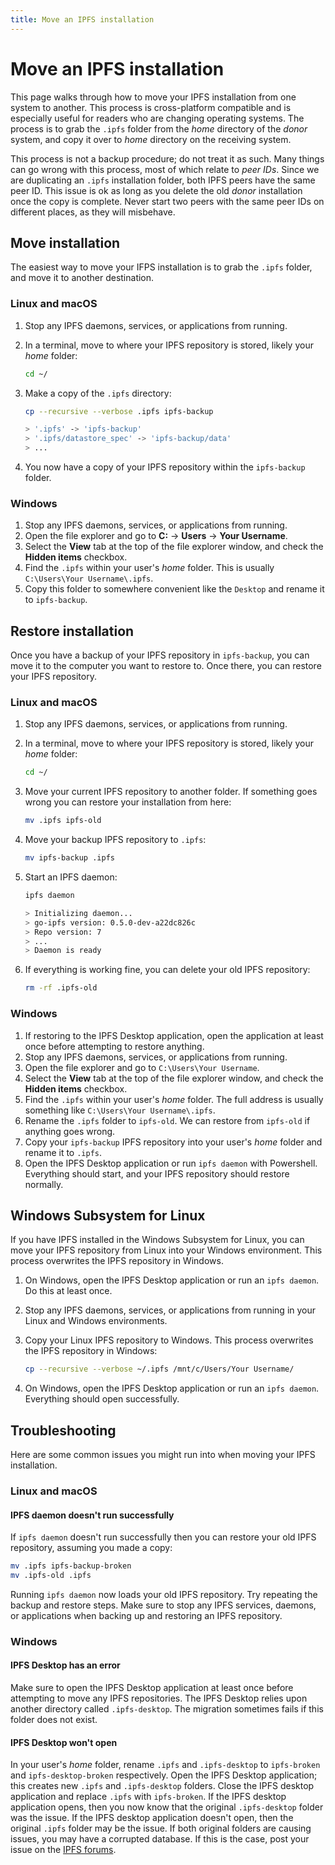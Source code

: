 ```yaml
---
title: Move an IPFS installation
---
```


# Move an IPFS installation

This page walks through how to move your IPFS installation from one system to another. This process is cross-platform compatible and is especially useful for readers who are changing operating systems. The process is to grab the `.ipfs` folder from the _home_ directory of the _donor_ system, and copy it over to _home_ directory on the receiving system.

This process is not a backup procedure; do not treat it as such. Many things can go wrong with this process, most of which relate to _peer IDs_. Since we are duplicating an `.ipfs` installation folder, both IPFS peers have the same peer ID. This issue is ok as long as you delete the old _donor_ installation once the copy is complete. Never start two peers with the same peer IDs on different places, as they will misbehave.

## Move installation

The easiest way to move your IFPS installation is to grab the `.ipfs` folder, and move it to another destination.

### Linux and macOS

1. Stop any IPFS daemons, services, or applications from running.
1. In a terminal, move to where your IPFS repository is stored, likely your _home_ folder:

    ```bash
    cd ~/
    ```

1. Make a copy of the `.ipfs` directory:

    ```bash
    cp --recursive --verbose .ipfs ipfs-backup

    > '.ipfs' -> 'ipfs-backup'
    > '.ipfs/datastore_spec' -> 'ipfs-backup/data'
    > ...
    ```

1. You now have a copy of your IPFS repository within the `ipfs-backup` folder.

### Windows

1. Stop any IPFS daemons, services, or applications from running.
1. Open the file explorer and go to **C:** → **Users** → **Your Username**.
1. Select the **View** tab at the top of the file explorer window, and check the **Hidden items** checkbox.
1. Find the `.ipfs` within your user's _home_ folder. This is usually `C:\Users\Your Username\.ipfs`.
1. Copy this folder to somewhere convenient like the `Desktop` and rename it to `ipfs-backup`.

## Restore installation

Once you have a backup of your IPFS repository in `ipfs-backup`, you can move it to the computer you want to restore to. Once there, you can restore your IPFS repository.

### Linux and macOS

1. Stop any IPFS daemons, services, or applications from running.
1. In a terminal, move to where your IPFS repository is stored, likely your _home_ folder:

    ```bash
    cd ~/
    ```

1. Move your current IPFS repository to another folder. If something goes wrong you can restore your installation from here:

    ```bash
    mv .ipfs ipfs-old
    ```

1. Move your backup IPFS repository to `.ipfs`:

    ```bash
    mv ipfs-backup .ipfs
    ```

1. Start an IPFS daemon:

    ```bash
    ipfs daemon

    > Initializing daemon...
    > go-ipfs version: 0.5.0-dev-a22dc826c
    > Repo version: 7
    > ...
    > Daemon is ready
    ```

1. If everything is working fine, you can delete your old IPFS repository:

    ```bash
    rm -rf .ipfs-old
    ```

### Windows

1. If restoring to the IPFS Desktop application, open the application at least once before attempting to restore anything.
1. Stop any IPFS daemons, services, or applications from running.
1. Open the file explorer and go to `C:\Users\Your Username`.
1. Select the **View** tab at the top of the file explorer window, and check the **Hidden items** checkbox.
1. Find the `.ipfs` within your user's _home_ folder. The full address is usually something like `C:\Users\Your Username\.ipfs`.
1. Rename the `.ipfs` folder to `ipfs-old`. We can restore from `ipfs-old` if anything goes wrong.
1. Copy your `ipfs-backup` IPFS repository into your user's _home_ folder and rename it to `.ipfs`.
1. Open the IPFS Desktop application or run `ipfs daemon` with Powershell. Everything should start, and your IPFS repository should restore normally.

## Windows Subsystem for Linux

If you have IPFS installed in the Windows Subsystem for Linux, you can move your IPFS repository from Linux into your Windows environment. This process overwrites the IPFS repository in Windows.

1. On Windows, open the IPFS Desktop application or run an `ipfs daemon`. Do this at least once.
1. Stop any IPFS daemons, services, or applications from running in your Linux and Windows environments.
1. Copy your Linux IPFS repository to Windows. This process overwrites the IPFS repository in Windows:

    ```bash
    cp --recursive --verbose ~/.ipfs /mnt/c/Users/Your Username/
    ```

1. On Windows, open the IPFS Desktop application or run an `ipfs daemon`. Everything should open successfully.

## Troubleshooting

Here are some common issues you might run into when moving your IPFS installation.

### Linux and macOS

#### IPFS daemon doesn't run successfully

If `ipfs daemon` doesn't run successfully then you can restore your old IPFS repository, assuming you made a copy:

```bash
mv .ipfs ipfs-backup-broken
mv .ipfs-old .ipfs
```

Running `ipfs daemon` now loads your old IPFS repository. Try repeating the backup and restore steps. Make sure to stop any IPFS services, daemons, or applications when backing up and restoring an IPFS repository.

### Windows

#### IPFS Desktop has an error

Make sure to open the IPFS Desktop application at least once before attempting to move any IPFS repositories. The IPFS Desktop relies upon another directory called `.ipfs-desktop`. The migration sometimes fails if this folder does not exist.

#### IPFS Desktop won't open

In your user's _home_ folder, rename `.ipfs` and `.ipfs-desktop` to `ipfs-broken` and `ipfs-desktop-broken` respectively. Open the IPFS Desktop application; this creates new `.ipfs` and `.ipfs-desktop` folders. Close the IPFS desktop application and replace `.ipfs` with `ipfs-broken`. If the IPFS desktop application opens, then you now know that the original `.ipfs-desktop` folder was the issue. If the IPFS desktop application doesn't open, then the original `.ipfs` folder may be the issue. If both original folders are causing issues, you may have a corrupted database. If this is the case, post your issue on the [IPFS forums](https://discuss.ipfs.io/).
